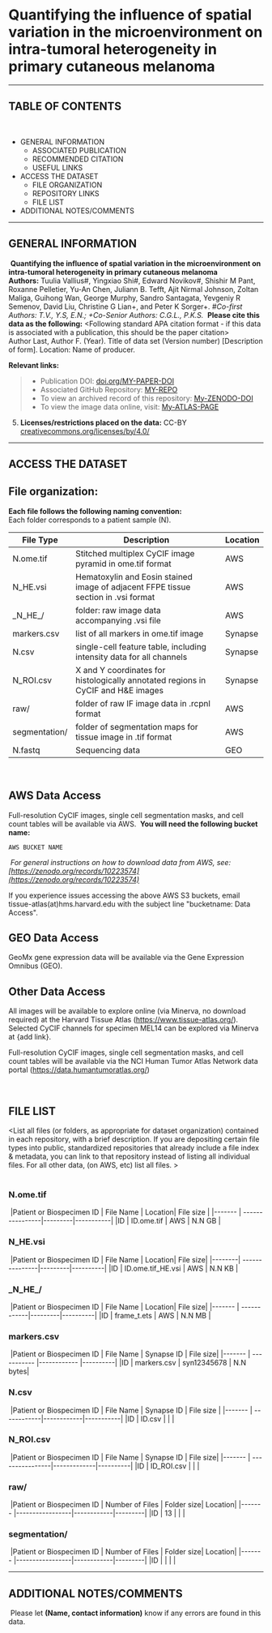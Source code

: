 # **Quantifying the influence of spatial variation in the microenvironment on intra-tumoral heterogeneity in primary cutaneous melanoma**
------------------ 
TABLE OF CONTENTS
------------------
​
* GENERAL INFORMATION
  * ASSOCIATED PUBLICATION
  * RECOMMENDED CITATION
  * USEFUL LINKS
* ACCESS THE DATASET
  * FILE ORGANIZATION
  * REPOSITORY LINKS
  * FILE LIST
* ADDITIONAL NOTES/COMMENTS
​
--------------------
GENERAL INFORMATION
--------------------
​
**Quantifying the influence of spatial variation in the microenvironment on intra-tumoral heterogeneity in primary cutaneous melanoma** <Publication or Dataset Title>   
​
**Authors:** Tuulia Vallius#, Yingxiao Shi#, Edward Novikov#, Shishir M Pant, Roxanne Pelletier, Yu-An Chen, Juliann B. Tefft, Ajit Nirmal Johnson, Zoltan Maliga, Guihong Wan, George Murphy, Sandro Santagata, Yevgeniy R Semenov, David Liu, Christine G Lian+, and Peter K Sorger+. *#Co-first Authors: T.V., Y.S, E.N.; +Co-Senior Authors: C.G.L., P.K.S.*
​
**Please cite this data as the following:**  <Following standard APA citation format - if this data is associated with a publication, this should be the paper citation>    
Author Last, Author F. (Year). Title of data set (Version number) [Description of form]. Location: Name of producer.    

**Relevant links:** <remove links that are not relevant>  
> * Publication DOI: [doi.org/MY-PAPER-DOI](https://doi.org/MY-PAPER-DOI-URL) 
> * Associated GitHub Repository: [MY-REPO](https://github.com/labsyspharm/2025-Vallius-Shi-Novikov-melanoma-PCAII)  
> * To view an archived record of this repository: [My-ZENODO-DOI](https://zenodo.org/doi/MY-ZENODO-DOI-URL) 
> * To view the image data online, visit: [My-ATLAS-PAGE](https://tissue-atlas.org/MY-ATLAS-PAGE-URL)
​
5. **Licenses/restrictions placed on the data:** CC-BY [creativecommons.org/licenses/by/4.0/](https://creativecommons.org/licenses/by/4.0/)
​
--------------------
ACCESS THE DATASET 
--------------------

## File organization:   
**Each file follows the following naming convention:**    
​
Each folder corresponds to a patient sample (N).
 
|File Type     | Description                                                                        | Location|
|--------      | ----------------------------------------------------------------------------------|---------|
|N.ome.tif     | Stitched multiplex CyCIF image pyramid in ome.tif format                           | AWS     |
|N_HE.vsi      | Hematoxylin and Eosin stained image of adjacent FFPE tissue section in .vsi format | AWS     |
|\_N\_HE\_/    | folder: raw image data accompanying .vsi file                                      | AWS     |
|markers.csv   | list of all markers in ome.tif image                                               | Synapse |
|N.csv         | single-cell feature table, including intensity data for all channels               | Synapse |
|N_ROI.csv     | X and Y coordinates for histologically annotated regions in CyCIF and H&E images   | Synapse |
|raw/          | folder of raw IF image data in .rcpnl format                                       | AWS     |
|segmentation/ |  folder of segmentation maps for tissue image in .tif format                       | AWS     |
| N.fastq      | Sequencing data                                                                    | GEO     |
​
​
## AWS Data Access  
Full-resolution CyCIF images, single cell segmentation masks, and cell count tables will be available via AWS.
​
**You will need the following bucket name:**  
```
AWS BUCKET NAME  
```
​
*For general instructions on how to download data from AWS, see: [https://zenodo.org/records/10223574](https://zenodo.org/records/10223574)*     
  
If you experience issues accessing the above AWS S3 buckets, email tissue-atlas(at)hms.harvard.edu with the subject line "bucketname: Data Access".  

## GEO Data Access
GeoMx gene expression data will be available via the Gene Expression Omnibus (GEO). 
​
## Other Data Access 
All images will be available to explore online (via Minerva, no download required) at the Harvard Tissue Atlas (https://www.tissue-atlas.org/).  Selected CyCIF channels for specimen MEL14 can be explored via Minerva at {add link}.

Full-resolution CyCIF images, single cell segmentation masks, and cell count tables will be available via the NCI Human Tumor Atlas Network data portal (https://data.humantumoratlas.org/)​





​
## FILE LIST  
<List all files (or folders, as appropriate for dataset organization) contained in each repository, with a brief description. If you are depositing certain file types into public, standardized repositories that already include a file index & metadata, you can link to that repository instead of listing all individual files. For all other data, (on AWS, etc) list all files. >  
​
### N.ome.tif
​
|Patient or Biospecimen ID | File Name       | Location| File size |
|------- | ----------------|---------|-----------|
|ID | ID.ome.tif | AWS     | N.N GB   |
​
​
### N_HE.vsi
​
|Patient or Biospecimen ID | File Name      | Location| File size|
|--------| ---------------|---------|----------|
|ID | ID.ome.tif_HE.vsi | AWS     | N.N KB |
​
​
### \_N\_HE\_/
​
|Patient or Biospecimen ID | File Name   | Location| File size|
|------- | ------------|---------|----------|
|ID | frame_t.ets | AWS     | N.N MB |
​
### markers.csv
​
|Patient or Biospecimen ID | File Name   | Synapse ID  | File size|
|------- | ----------- |------------ |----------|
|ID | markers.csv | syn12345678 | N.N bytes|
​
### N.csv
​
|Patient or Biospecimen ID | File Name   | Synapse ID | File size |
|------- | ------------|------------|-----------|
|ID | ID.csv |  |  |
​
### N_ROI.csv
​
|Patient or Biospecimen ID | File Name       | Synapse ID  | File size|
|------- | ----------------|-------------|----------|
|ID | ID_ROI.csv |  |    |
​
### raw/
​
|Patient or Biospecimen ID | Number of Files | Folder size| Location|
|------- |-----------------|------------|---------|
|ID | 13              |     |      |
​
​
### segmentation/
​
|Patient or Biospecimen ID | Number of Files | Folder size| Location|
|------- |-----------------|------------|---------|
|ID |               |     |      |
​
​
 
--------------------------
ADDITIONAL NOTES/COMMENTS
--------------------------
​
Please let **(Name, contact information)** know if any errors are found in this data.  
